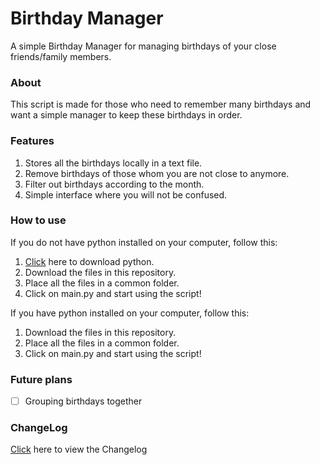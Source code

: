 # Birthday Manager

A simple Birthday Manager for managing birthdays of your close friends/family members.

### About

This script is made for those who need to remember many birthdays and want a simple manager to keep these birthdays in order.

### Features

1. Stores all the birthdays locally in a text file.
2. Remove birthdays of those whom you are not close to anymore.
3. Filter out birthdays according to the month.
4. Simple interface where you will not be confused.

### How to use

If you do not have python installed on your computer, follow this:

1. [Click](https://python.org) here to download python.
2. Download the files in this repository.
3. Place all the files in a common folder.
4. Click on main.py and start using the script!

If you have python installed on your computer, follow this:

1. Download the files in this repository.
2. Place all the files in a common folder.
3. Click on main.py and start using the script!

### Future plans

- [ ] Grouping birthdays together

### ChangeLog

[Click](https://github.com/Jcheez/birthday-manager/blob/master/CHANGELOG.md) here to view the Changelog
